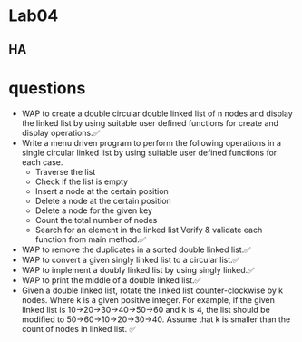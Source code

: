 # Lab04 

## HA

# questions
* WAP to create a double circular double linked list of n nodes and display the linked list by using suitable user defined functions for create and display operations.✅
* Write a menu driven program to perform the following operations in a single circular linked list by using suitable user defined functions for each case.
    * Traverse the list 
    * Check if the list is empty 
    * Insert a node at the certain position
    * Delete a node at the certain position 
    * Delete a node for the given key
    * Count the total number of nodes 
    * Search for an element in the linked list
Verify & validate each function from main method.✅
* WAP to remove the duplicates in a sorted double linked list.✅
* WAP to convert a given singly linked list to a circular list.✅
* WAP to implement a doubly linked list by using singly linked.✅
* WAP to print the middle of a double linked list.✅
* Given a double linked list, rotate the linked list counter-clockwise by k nodes. Where k is a given positive integer. For example, if the given linked list is 10->20->30->40->50->60 and k is 4, the list should be modified to 50->60->10->20->30->40. Assume that k is smaller than the count of nodes in linked list.
✅